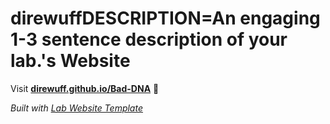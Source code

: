 
# direwuffDESCRIPTION=An engaging 1-3 sentence description of your lab.'s Website

Visit **[direwuff.github.io/Bad-DNA](https://direwuff.github.io/Bad-DNA)** 🚀

_Built with [Lab Website Template](https://greene-lab.gitbook.io/lab-website-template-docs)_
